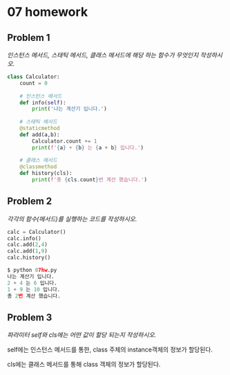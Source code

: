 # 07 homework

## Problem 1

*인스턴스 메서드, 스태틱 메서드, 클래스 메서드에 해당 하는 함수가 무엇인지 작성하시오.*

```python
class Calculator:
    count = 0
    
    # 인스턴스 메서드
    def info(self):
        print('나는 계산기 입니다.')
    
    # 스태틱 메서드
    @staticmethod
    def add(a,b):
        Calculator.count += 1
        print(f'{a} + {b} 는 {a + b} 입니다.')
        
    # 클래스 메서드
    @classmethod
    def history(cls):
        print(f'총 {cls.count}번 계산 했습니다.')
```

## Problem 2

*각각의 함수(메서드)를 실행하는 코드를 작성하시오.*

```python
calc = Calculator()
calc.info()
calc.add(2,4)
calc.add(1,9)
calc.history()

$ python 07hw.py
나는 계산기 입니다.
2 + 4 는 6 입니다.
1 + 9 는 10 입니다.
총 2번 계산 했습니다.
```

## Problem 3

*파라미터 self와 cls에는 어떤 값이 할당 되는지 작성하시오.*

self에는 인스턴스 메서드를 통한, class 주체의 instance객체의 정보가 할당된다.

cls에는 클래스 메서드를 통해 class 객체의 정보가 할당된다.